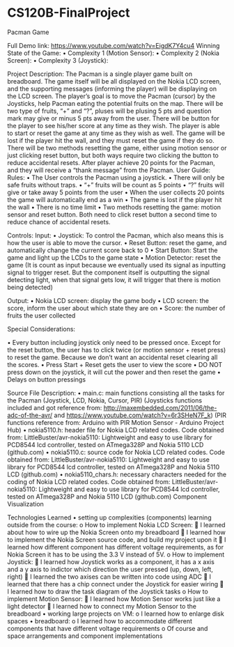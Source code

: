 # CS120B-FinalProject

Pacman Game

Full Demo link: https://www.youtube.com/watch?v=EigdK7Y4cu4
Winning State of the Game: 
•	Complexity 1 (Motion Sensor): 
•	Complexity 2 (Nokia Screen): 
•	Complexity 3 (Joystick): 

Project Description:
The Pacman is a single player game built on breadboard. The game itself will be all displayed on the Nokia LCD screen, and the supporting messages (informing the player) will be displaying on the LCD screen. The player’s goal is to move the Pacman (cursor) by the Joysticks, help Pacman eating the potential fruits on the map. There will be two type of fruits, “+” and “?”, pluses will be plusing 5 pts and question mark may give or minus 5 pts away from the user. There will be button for the player to see his/her score at any time as they wish. The player is able to start or reset the game at any time as they wish as well. The game will be lost if the player hit the wall, and they must reset the game if they do so. There will be two methods resetting the game, either using motion sensor or just clicking reset button, but both ways require two clicking the button to reduce accidental resets. After player achieve 20 points for the Pacman, and they will receive a “thank message” from the Pacman.
User Guide:
Rules: 
•	The User controls the Pacman using a joystick. 
•	There will only be safe fruits without traps.
•	“+” fruits will be count as 5 points
•	“?” fruits will give or take away 5 points from the user
•	When the user collects 20 points the game will automatically end as a win
•	The game is lost if the player hit the wall
•	There is no time limit
•	Two methods resetting the game: motion sensor and reset button. Both need to click reset button a second time to reduce chance of accidental resets.

Controls: 
	Input:
•	Joystick: To control the Pacman, which also means this is how the user is able to move the cursor.
•	Reset Button: reset the game, and automatically change the current score back to 0
•	Start Button: Start the game and light up the LCDs to the game state
•	Motion Detector: reset the game (It is count as input because we eventually used its signal as inputting signal to trigger reset. But the component itself is outputting the signal detecting light, when that signal gets low, it will trigger that there is motion being detected)

Output:
•	Nokia LCD screen: display the game body
•	LCD screen: the score, inform the user about which state they are on
•	Score: the number of fruits the user collected

Special Considerations: 

•	Every button including joystick only need to be pressed once. Except for the reset button, the user has to click twice (or motion sensor + reset press) to reset the game. Because we don’t want an accidental reset clearing all the scores.
•	Press Start + Reset gets the user to view the score
•	DO NOT press down on the joystick, it will cut the power and then reset the game
•	Delays on button pressings

Source File Description:
•	main.c: main functions consisting all the tasks for the Pacman (Joystick, LCD, Nokia, Cursor, PIR) (Joysticks functions included and got reference from: http://maxembedded.com/2011/06/the-adc-of-the-avr/ and https://www.youtube.com/watch?v=6r3SHeN7F_k)
(PIR functions reference from:
Arduino with PIR Motion Sensor - Arduino Project Hub)
•	nokia5110.h: header file for Nokia LCD related codes. Code obtained from: LittleBuster/avr-nokia5110: Lightweight and easy to use library for PCD8544 lcd controller, tested on ATmega328P and Nokia 5110 LCD (github.com)
•	nokia5110.c: source code for Nokia LCD related codes. Code obtained from: LittleBuster/avr-nokia5110: Lightweight and easy to use library for PCD8544 lcd controller, tested on ATmega328P and Nokia 5110 LCD (github.com)
•	nokia5110_chars.h: necessary characters needed for the coding of Nokia LCD related codes. Code obtained from: LittleBuster/avr-nokia5110: Lightweight and easy to use library for PCD8544 lcd controller, tested on ATmega328P and Nokia 5110 LCD (github.com)
Component Visualization
 

Technologies Learned
•	setting up complexities (components) learning outside from the course:
o	How to implement Nokia LCD Screen:
	I learned about how to wire up the Nokia Screen onto my breadboard
	I learned how to implement the Nokia Screen source code, and build my project upon it
	I learned how different component has different voltage requirements, as for Nokia Screen it has to be using the 3.3 V instead of 5V.
o	How to implement Joystick:
	I learned how Joystick works as a component, it has a x axis and a y axis to indictor which direction the user pressed (up, down, left, right)
	I learned the two axises can be written into code using ADC
	I learned that there has a chip connect under the Joystick for easier wiring
	I learned how to draw the task diagram of the Joystick tasks
o	How to implement Motion Sensor:
	I learned how Motion Sensor works just like a light detector
	I learned how to connect my Motion Sensor to the breadboard
•	working large projects on VM:
o	I learned how to enlarge disk spaces
•	breadboard:
o	I learned how to accommodate different components that have different voltage requirements
o	Of course and space arrangements and component implementations
